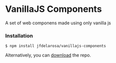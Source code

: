 # VanillaJS Components

A set of web componens made using only vanilla js

### Installation

```
$ npm install jfdelarosa/vanillajs-components
```

Alternatively, you can [download](https://github.com/jfdelarosa/vanillajs-components/archive/master.zip)  the repo.